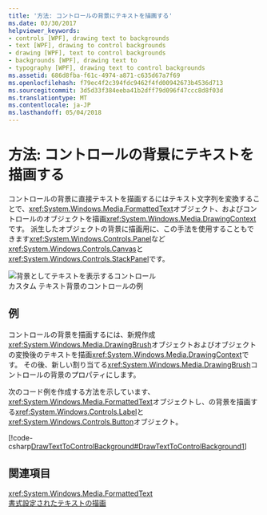 ```yaml
---
title: '方法: コントロールの背景にテキストを描画する'
ms.date: 03/30/2017
helpviewer_keywords:
- controls [WPF], drawing text to backgrounds
- text [WPF], drawing to control backgrounds
- drawing [WPF], text to control backgrounds
- backgrounds [WPF], drawing text to
- typography [WPF], drawing text to control backgrounds
ms.assetid: 686d8fba-f61c-4974-a871-c635d67a7f69
ms.openlocfilehash: f79ec4f2c394fdc9462f4fd00942673b4536d713
ms.sourcegitcommit: 3d5d33f384eeba41b2dff79d096f47ccc8d8f03d
ms.translationtype: MT
ms.contentlocale: ja-JP
ms.lasthandoff: 05/04/2018
---
```

# <a name="how-to-draw-text-to-a-control39s-background"></a>方法: コントロールの背景にテキストを描画する
コントロールの背景に直接テキストを描画するにはテキスト文字列を変換することで、<xref:System.Windows.Media.FormattedText>オブジェクト、およびコントロールのオブジェクトを描画<xref:System.Windows.Media.DrawingContext>です。 派生したオブジェクトの背景に描画用に、この手法を使用することもできます<xref:System.Windows.Controls.Panel>など<xref:System.Windows.Controls.Canvas>と<xref:System.Windows.Controls.StackPanel>です。  
  
 ![背景としてテキストを表示するコントロール](../../../../docs/framework/wpf/advanced/media/drawtext2background01.png "DrawText2Background01")  
カスタム テキスト背景のコントロールの例  
  
## <a name="example"></a>例  
 コントロールの背景を描画するには、新規作成<xref:System.Windows.Media.DrawingBrush>オブジェクトおよびオブジェクトの変換後のテキストを描画<xref:System.Windows.Media.DrawingContext>です。 その後、新しい割り当てる<xref:System.Windows.Media.DrawingBrush>コントロールの背景のプロパティにします。  
  
 次のコード例を作成する方法を示しています、<xref:System.Windows.Media.FormattedText>オブジェクトし、の背景を描画する<xref:System.Windows.Controls.Label>と<xref:System.Windows.Controls.Button>オブジェクト。  
  
 [!code-csharp[DrawTextToControlBackground#DrawTextToControlBackground1](../../../../samples/snippets/csharp/VS_Snippets_Wpf/DrawTextToControlBackground/CSHARP/Window1.xaml.cs#drawtexttocontrolbackground1)]  
  
## <a name="see-also"></a>関連項目  
 <xref:System.Windows.Media.FormattedText>  
 [書式設定されたテキストの描画](../../../../docs/framework/wpf/advanced/drawing-formatted-text.md)
